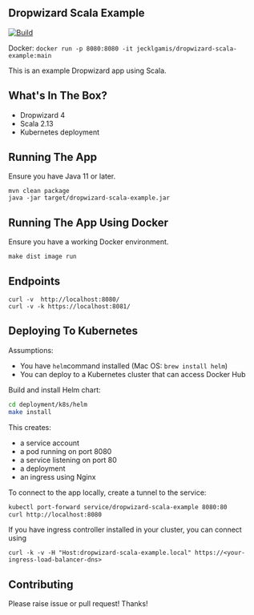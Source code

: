## Dropwizard Scala Example

[![Build](https://github.com/jecklgamis/dropwizard-scala-example/actions/workflows/build.yml/badge.svg)](https://github.com/jecklgamis/dropwizard-scala-example/actions/workflows/build.yml)

Docker: `docker run -p 8080:8080 -it jecklgamis/dropwizard-scala-example:main`

This is an example Dropwizard app using Scala.

## What's In The Box?

* Dropwizard 4
* Scala 2.13
* Kubernetes deployment

## Running The App

Ensure you have Java 11 or later.

```
mvn clean package
java -jar target/dropwizard-scala-example.jar
```

## Running The App Using Docker

Ensure you have a working Docker environment.

```
make dist image run
```

## Endpoints

```
curl -v  http://localhost:8080/
curl -v -k https://localhost:8081/
```

## Deploying To Kubernetes

Assumptions:

* You have `helm`command installed (Mac OS: `brew install helm`)
* You can deploy to a Kubernetes cluster that can access Docker Hub

Build and install Helm chart:

```bash
cd deployment/k8s/helm
make install 
```

This creates:

* a service account
* a pod running on port 8080
* a service listening on port 80
* a deployment
* an ingress using Nginx

To connect to the app locally, create a tunnel to the service:

```bash
kubectl port-forward service/dropwizard-scala-example 8080:80
curl http://localhost:8080
```

If you have ingress controller installed in your cluster, you can connect using

````
curl -k -v -H "Host:dropwizard-scala-example.local" https://<your-ingress-load-balancer-dns>
````

## Contributing

Please raise issue or pull request! Thanks!


